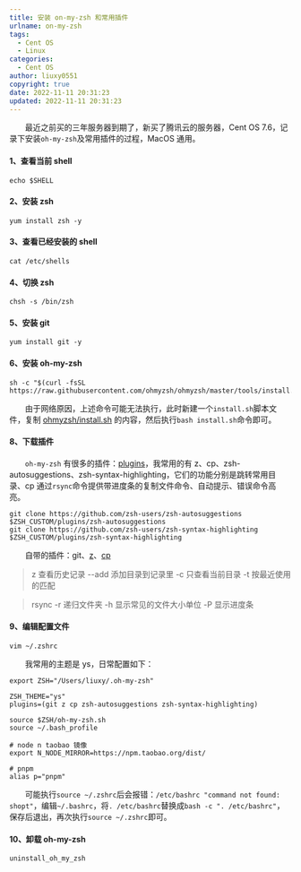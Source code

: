 ```yaml
---
title: 安装 on-my-zsh 和常用插件
urlname: on-my-zsh
tags:
  - Cent OS
  - Linux
categories:
  - Cent OS
author: liuxy0551
copyright: true
date: 2022-11-11 20:31:23
updated: 2022-11-11 20:31:23
---
```



&emsp;&emsp;最近之前买的三年服务器到期了，新买了腾讯云的服务器，Cent OS 7.6，记录下安装`oh-my-zsh`及常用插件的过程，MacOS 通用。

<!--more-->


#### 1、查看当前 shell

```shell
echo $SHELL
```

#### 2、安装 zsh

```shell
yum install zsh -y
```

#### 3、查看已经安装的 shell

```shell
cat /etc/shells
```

#### 4、切换 zsh

```shell
chsh -s /bin/zsh
```

#### 5、安装 git

```shell
yum install git -y
```

#### 6、安装 oh-my-zsh

```shell
sh -c "$(curl -fsSL https://raw.githubusercontent.com/ohmyzsh/ohmyzsh/master/tools/install.sh)"
```

&emsp;&emsp;由于网络原因，上述命令可能无法执行，此时新建一个`install.sh`脚本文件，复制 [ohmyzsh/install.sh](https://raw.githubusercontent.com/ohmyzsh/ohmyzsh/master/tools/install.sh) 的内容，然后执行`bash install.sh`命令即可。

#### 8、下载插件

&emsp;&emsp;`oh-my-zsh` 有很多的插件：[plugins](https://github.com/ohmyzsh/ohmyzsh/tree/master/plugins)，我常用的有 z、cp、zsh-autosuggestions、zsh-syntax-highlighting，它们的功能分别是跳转常用目录、cp 通过`rsync`命令提供带进度条的复制文件命令、自动提示、错误命令高亮。

```shell
git clone https://github.com/zsh-users/zsh-autosuggestions $ZSH_CUSTOM/plugins/zsh-autosuggestions
git clone https://github.com/zsh-users/zsh-syntax-highlighting $ZSH_CUSTOM/plugins/zsh-syntax-highlighting
```

&emsp;&emsp;自带的插件：git、[z](https://github.com/ohmyzsh/ohmyzsh/tree/master/plugins/z)、[cp](https://github.com/ohmyzsh/ohmyzsh/tree/master/plugins/cp)

> z 查看历史记录
> --add 添加目录到记录里
> -c 只查看当前目录
> -t 按最近使用的匹配

> rsync
> -r 递归文件夹
> -h 显示常见的文件大小单位
> -P 显示进度条


#### 9、编辑配置文件

```shell
vim ~/.zshrc
```

&emsp;&emsp;我常用的主题是 ys，日常配置如下：

``` zshrc
export ZSH="/Users/liuxy/.oh-my-zsh"

ZSH_THEME="ys"
plugins=(git z cp zsh-autosuggestions zsh-syntax-highlighting)

source $ZSH/oh-my-zsh.sh
source ~/.bash_profile

# node n taobao 镜像
export N_NODE_MIRROR=https://npm.taobao.org/dist/

# pnpm
alias p="pnpm"
```

&emsp;&emsp;可能执行`source ~/.zshrc`后会报错：`/etc/bashrc "command not found: shopt"`，编辑`~/.bashrc`，将`. /etc/bashrc`替换成`bash -c ". /etc/bashrc"`，保存后退出，再次执行`source ~/.zshrc`即可。

#### 10、卸载 oh-my-zsh

```shell
uninstall_oh_my_zsh
```
